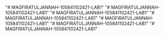 "# MAGFIRATULJANNAH-105841102421-LAB1" 
"# MAGFIRATULJANNAH-105841102421-LAB1" 
"# MAGFIRATULJANNAH-105841102421-LAB1" 
"# MAGFIRATULJANNAH-105841102421-LAB1" 
"# MAGFIRATULJANNAH-105841102421-LAB1" 
"# MAGFIRATULJANNAH-105841102421-LAB1" 
"# MAGFIRATULJANNAH-105841102421-LAB1" 
